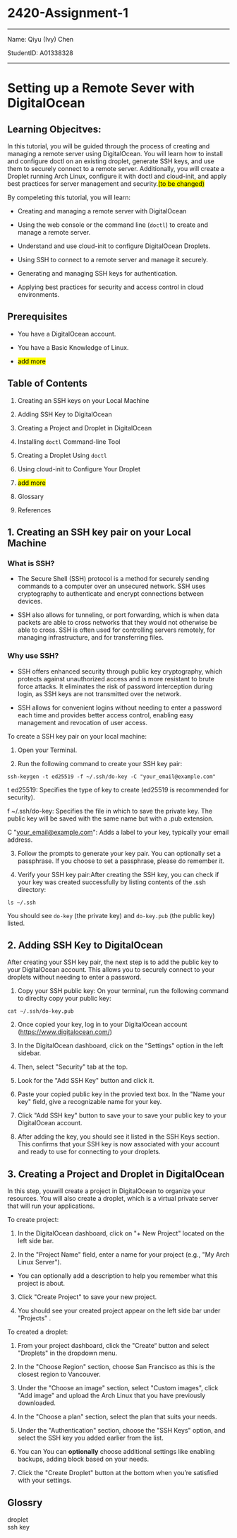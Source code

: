 # 2420-Assignment-1 
---
Name: Qiyu (Ivy) Chen  

StudentID: A01338328

---

# Setting up a  Remote Sever with DigitalOcean  

## Learning Objecitves:

In this tutorial, you will be guided through the process of creating and managing a remote server using DigitalOcean. You will learn how to install and configure doctl on an existing droplet, generate SSH keys, and use them to securely connect to a remote server. Additionally, you will create a Droplet running Arch Linux, configure it with doctl and cloud-init, and apply best practices for server management and security.<mark>(to be changed)

 By compeleting this tutorial, you will learn: 

- Creating and managing a remote server with DigitalOcean

- Using the web console or the command line (`doctl`) to create and manage a remote server.

- Understand and use cloud-init to configure DigitalOcean Droplets.

- Using SSH to connect to a remote server and manage it securely.

- Generating and managing SSH keys for authentication.

- Applying best practices for security and access control in cloud environments.

## Prerequisites

- You have a DigitalOcean account.

- You have a Basic Knowledge of Linux.

- <mark>add more</mark>

## Table of Contents

1. Creating an SSH keys on your Local Machine

2. Adding SSH Key to DigitalOcean

3. Creating a Project and Droplet in DigitalOcean

4. Installing `doctl` Command-line Tool

5. Creating a Droplet Using `doctl`

6. Using cloud-init to Configure Your Droplet

7. <mark>add more

8. Glossary

9. References


## 1. Creating an SSH key pair on your Local Machine

### What is SSH?

- The Secure Shell (SSH) protocol is a method for securely sending commands to a computer over an unsecured network. SSH uses cryptography to authenticate and encrypt connections between devices.

- SSH also allows for tunneling, or port forwarding, which is when data packets are able to cross networks that they would not otherwise be able to cross. SSH is often used for controlling servers remotely, for managing infrastructure, and for transferring files.

### Why use SSH?

- SSH offers enhanced security through public key cryptography, which protects against unauthorized access and is more resistant to brute force attacks. It eliminates the risk of password interception during login, as SSH keys are not transmitted over the network. 
 
- SSH allows for convenient logins without needing to enter a password each time and provides better access control, enabling easy management and revocation of user access. 

To create a SSH key pair on your local machine:
1. Open your Terminal.

2. Run the following command to create your SSH key pair:
```
ssh-keygen -t ed25519 -f ~/.ssh/do-key -C "your_email@example.com"
```

t ed25519: Specifies the type of key to create (ed25519 is recommended for security).

f ~/.ssh/do-key: Specifies the file in which to save the private key. The public key will be saved with the same name but with a .pub extension.

C "your_email@example.com": Adds a label to your key, typically your email address. 


3. Follow the prompts to generate your key pair. You can optionally set a passphrase. If you choose to set a passphrase, please do remember it.

4. Verify your SSH key pair:After creating the SSH key, you can check if your key was created successfully by listing contents of the .ssh directory:
```
ls ~/.ssh
```
You should see `do-key` (the private key) and `do-key.pub` (the public key) listed.

## 2. Adding SSH Key to DigitalOcean

After creating your SSH key pair, the next step is to add the public key to your DigitalOcean account. This allows you to securely connect to your droplets without needing to enter a password.

1. Copy your SSH public key: On your terminal, run the following command to direclty copy your public key:
```
cat ~/.ssh/do-key.pub
```
2. Once copied your key, log in to your DigitalOcean account (https://www.digitalocean.com/)

3. In the DigitalOcean dashboard, click on the "Settings" option in the left sidebar.

4. Then, select "Security" tab at the top.

5. Look for the "Add SSH Key" button and click it.

6. Paste your copied public key in the provied text box. In the "Name your key" field, give a recognizable name for your key. 

7. Click "Add SSH key" button to save your to save your public key to your DigitalOcean account.

8. After adding the key, you should see it listed in the SSH Keys section. This confirms that your SSH key is now associated with your account and ready to use for connecting to your droplets.

## 3. Creating a Project and Droplet in DigitalOcean

In this step, youwill create a project in DigitalOcean to organize your resources. You will also create a droplet, which is a virtual private server that will run your applications.

To create project: 
1. In the DigitalOcean dashboard, click on "+ New Project" located on the left side bar. 

2. In the "Project Name" field, enter a name for your project (e.g., "My Arch Linux Server").
- You can optionally add a description to help you remember what this project is about.

3. Click "Create Project" to save your new project.

4. You should see your created project appear on the left side bar under "Projects" .

To created a droplet:

1. From your project dashboard, click the "Create“ button and select "Droplets" in the dropdown menu. 

2. In the "Choose Region" section, choose San Francisco as this is the closest region to Vancouver.

3. Under the "Choose an image" section, select "Custom images", click "Add image" and upload the Arch Linux that you have previously downloaded. 

4. In the "Choose a plan" section, select the plan that suits your needs. 

5. Under the "Authentication" section, choose the "SSH Keys" option, and select the SSH key you added earlier from the list.

6. You can You can **optionally** choose additional settings like enabling backups, adding block based on your needs. 

7. Click the "Create Droplet" button at the bottom when you’re satisfied with your settings. 






















## Glossry
droplet  
ssh key

















